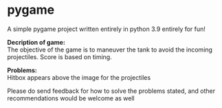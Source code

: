 # pygame
A simple pygame project written entirely in python 3.9 entirely for fun!  

**Decription of game:**  
The objective of the game is to maneuver the tank to avoid the incoming projectiles. Score is based on timing. 

**Problems:**  
Hitbox appears above the image for the projectiles   

Please do send feedback for how to solve the problems stated, and other recommendations would be welcome as well 

